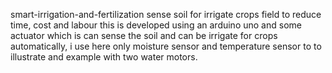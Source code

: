 smart-irrigation-and-fertilization
sense soil for irrigate crops field to reduce time, cost and labour
this is developed using an arduino uno and some actuator which is can sense the soil and can be irrigate for crops automatically,
i use here only moisture sensor and temperature sensor to to illustrate and example with two water motors.
